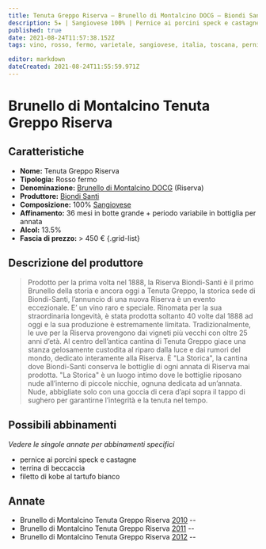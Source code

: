 ```yaml
---
title: Tenuta Greppo Riserva – Brunello di Montalcino DOCG – Biondi Santi – Toscana (IT) – >450€
description: 5★ | Sangiovese 100% | Pernice ai porcini speck e castagne – Terrina di beccaccia – Filetto di kobe al tartufo bianco
published: true
date: 2021-08-24T11:57:38.152Z
tags: vino, rosso, fermo, varietale, sangiovese, italia, toscana, pernice ai porcini speck e castagne, terrina di beccaccia, filetto di kobe al tartufo bianco, >450€, 5 stelle

editor: markdown
dateCreated: 2021-08-24T11:55:59.971Z
---
```


# Brunello di Montalcino Tenuta Greppo Riserva

## Caratteristiche
- **Nome:** Tenuta Greppo Riserva
- **Tipologia:** Rosso fermo
- **Denominazione:** [Brunello di Montalcino DOCG](/denominazioni/Italia/Toscana/DOCG/Brunello-di-Montalcino) (Riserva)
- **Produttore:** [Biondi Santi](/produttori/Italia/Toscana/Biondi-Santi) 
- **Composizione:** 100% [Sangiovese](/vitigni/Italia/bacca-nera/sangiovese)
- **Affinamento:** 36 mesi in botte grande + periodo variabile in bottiglia per annata
- **Alcol:** 13.5%
- **Fascia di prezzo:** > 450 € 
{.grid-list}

## Descrizione del produttore

> Prodotto per la prima volta nel 1888, la Riserva Biondi-Santi è il primo Brunello della storia e ancora oggi a Tenuta Greppo, la storica sede di Biondi-Santi, l’annuncio di una nuova Riserva è un evento eccezionale. E’ un vino raro e speciale. Rinomata per la sua straordinaria longevità, è stata prodotta soltanto 40 volte dal 1888 ad oggi e la sua produzione è estremamente limitata. Tradizionalmente, le uve per la Riserva provengono dai vigneti più vecchi con oltre 25 anni d’età. Al centro dell’antica cantina di Tenuta Greppo giace una stanza gelosamente custodita al riparo dalla luce e dai rumori del mondo, dedicato interamente alla Riserva.
È "La Storica", la cantina dove Biondi-Santi conserva le bottiglie di ogni annata di Riserva mai prodotta.
"La Storica" è un luogo intimo dove le bottiglie riposano nude all’interno di piccole nicchie, ognuna dedicata ad un’annata. Nude, abbigliate solo con una goccia di cera d’api sopra il tappo di sughero per garantirne l’integrità e la tenuta nel tempo.


## Possibili abbinamenti
*Vedere le singole annate per abbinamenti specifici*

- pernice ai porcini speck e castagne
- terrina di beccaccia
- filetto di kobe al tartufo bianco

## Annate
- Brunello di Montalcino Tenuta Greppo Riserva [2010](vini/Italia/Toscana/Biondi-Santi/Tenuta-Greppo-Riserva/2010) -- <span class="star-5"></span>
- Brunello di Montalcino Tenuta Greppo Riserva [2011](vini/Italia/Toscana/Biondi-Santi/Tenuta-Greppo-Riserva/2011) -- <span class="star-5"></span>
- Brunello di Montalcino Tenuta Greppo Riserva [2012](vini/Italia/Toscana/Biondi-Santi/Tenuta-Greppo-Riserva/2012) -- <span class="star-5"></span>

